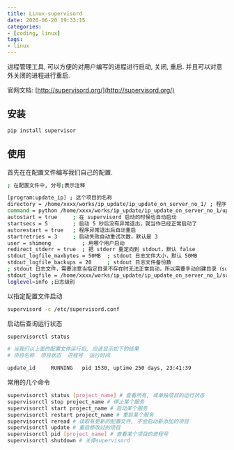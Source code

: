 ```yaml
---
title: Linux-supervisord
date: 2020-06-20 19:33:15
categories:
- [coding, linux]
tags: 
- linux
---
```


进程管理工具, 可以方便的对用户编写的进程进行启动, 关闭, 重启. 并且可以对意外关闭的进程进行重启.

官网文档: [http://supervisord.org/](http://supervisord.org/)

## 安装

```bash
pip install supervisor
```

## 使用

首先在在配置文件编写我们自己的配置.

```bash
; 在配置文件中, 分号;表示注释

[program:update_ip] ; 这个项目的名称
directory = /home/xxxx/works/ip_update/ip_update_on_server_no_1/ ; 程序的启动目录
command = python /home/xxxx/works/ip_update/ip_update_on_server_no_1/update_ip_internal.py  ; 启动命令，可以看出与手动在命令行启动的命令是一样
autostart = true     ; 在 supervisord 启动的时候也自动启动
startsecs = 5        ; 启动 5 秒后没有异常退出，就当作已经正常启动了
autorestart = true   ; 程序异常退出后自动重启
startretries = 3     ; 启动失败自动重试次数，默认是 3
user = shimeng          ; 用哪个用户启动
redirect_stderr = true  ; 把 stderr 重定向到 stdout，默认 false
stdout_logfile_maxbytes = 50MB  ; stdout 日志文件大小，默认 50MB
stdout_logfile_backups = 20     ; stdout 日志文件备份数
; stdout 日志文件，需要注意当指定目录不存在时无法正常启动，所以需要手动创建目录（supervisord 会自动创建日志文件）
stdout_logfile = /home/xxxx/works/ip_update/ip_update_on_server_no_1/supervisor.log
loglevel=info ;日志级别
```

以指定配置文件启动

```bash
supervisord -c /etc/supervisord.conf
```

启动后查询运行状态

```bash
supervisorctl status

# 当我们以上面的配置文件运行后, 应该显示如下的结果
# 项目名称  项目状态  进程号  运行时间

update_id     RUNNING   pid 1530, uptime 250 days, 23:41:39
```

常用的几个命令

```bash
supervisorctl status [project_name] # 查看所有, 或单独项目的运行状态
supervisorctl stop project_name # 停止某个服务
supervisorctl start project_name # 启动某个服务
supervisorctl restart project_name # 重启某个服务
supervisorctl reread # 读取有更新的配置文件, 不会启动新添加的项目
supervisorctl update # 重启修改过的项目
supervisorctl pid [project_name] # 查看某个项目的进程号
supervisorctl shutdown # 关停supervisord
```